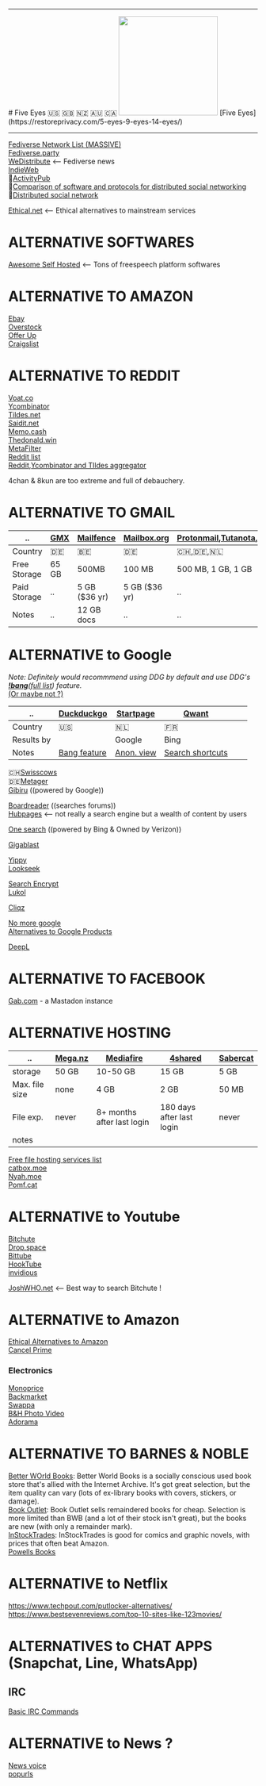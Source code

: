 
<hr>
# Five Eyes  🇺🇸 🇬🇧 🇳🇿 🇦🇺 🇨🇦 
<img src="https://external-content.duckduckgo.com/iu/?u=https%3A%2F%2Fwww.liveenhanced.com%2Fwp-content%2Fuploads%2F2019%2F09%2FFive-eyes-alliance-spying.jpg&f=1&nofb=1" height=200>
[Five Eyes](https://restoreprivacy.com/5-eyes-9-eyes-14-eyes/)  

<hr>

[Fediverse Network List (MASSIVE)](https://fediverse.network/mastodon)  
[Fediverse.party](https://fediverse.party/)  
[WeDistribute](https://wedistribute.org)  <-- Fediverse news  
[IndieWeb](https://indieweb.org/)  
📖[ActivityPub](https://en.wikipedia.org/wiki/ActivityPub)  
📖[Comparison of software and protocols for distributed social networking](https://en.wikipedia.org/wiki/Comparison_of_software_and_protocols_for_distributed_social_networking)  
📖[Distributed social network](https://en.wikipedia.org/wiki/Distributed_social_network)  

[Ethical.net](https://ethical.net/resources/)  <-- Ethical alternatives to mainstream services  

# ALTERNATIVE SOFTWARES
[Awesome Self Hosted](https://selfhosted.libhunt.com/) <-- Tons of freespeech platform softwares

# ALTERNATIVE TO AMAZON
[Ebay](https://ebay.com)  
[Overstock](https://overstock.com)  
[Offer Up](https://offerup.com)  
[Craigslist](https://craigslist.org)  

# ALTERNATIVE TO REDDIT
[Voat.co](https://voat.co/)  
[Ycombinator](https://news.ycombinator.com/)  
[Tildes.net](https://tildes.net/)  
[Saidit.net](https://saidit.net/)  
[Memo.cash](https://memo.cash/)  
[Thedonald.win](https://thedonald.win)  
[MetaFilter](https://www.metafilter.com/)  
[Reddit list](https://www.reddit.com/r/RedditAlternatives/comments/fas4on/list_of_active_reddit_alternatives_50/)  
[Reddit,Ycombinator and TIldes aggregator](https://news.t0.vc/)

4chan & 8kun are too extreme and full of debauchery.

# ALTERNATIVE TO GMAIL
.. | [GMX](https://gmx.com) | [Mailfence](https://mailfence.com) | [Mailbox.org](https://mailbox.org) | [Protonmail](https://protonmail.com),[Tutanota](https://tutanota.com),[Msgsafe.io](https://msgsafe.io) | [Disroot](https://disroot.org)
--- | --- | --- | --- | --- | ---
Country | 🇩🇪 | 🇧🇪 | 🇩🇪 | 🇨🇭,🇩🇪,🇳🇱 | 🇳🇱
Free Storage | 65 GB | 500MB  | 100 MB | 500 MB, 1 GB, 1 GB | 1GB
Paid Storage  | .. | 5 GB ($36 yr) | 5 GB ($36 yr) |  .. | ..
 Notes | .. | 12 GB docs | .. | ..  | 50 MB attachments



# ALTERNATIVE to Google     
*Note: Definitely would recommmend using DDG by default and use DDG's [**!bang**](https://duckduckgo.com/bang)([full list](https://duckduckgo.com/bang_lite.html)) feature.*  
[(Or maybe not ?)](https://dev.lemmy.ml/post/31321)  

  .. | [Duckduckgo](https://duckduckgo.com) | [Startpage](https://startpage.com) | [Qwant](https://qwant.com) |  |  |
  --- | --- | --- | --- | --- | --- |
 Country | 🇺🇸 | 🇳🇱 | 🇫🇷 |  |  |
 Results by |  | Google | Bing |  |
 Notes | [Bang feature](https://duckduckgo.com/bang) | [Anon. view](https://www.startpage.com/en/search/proxy-help.html) | [Search shortcuts](https://help.qwant.com/help/qwant-search/searching/how-use-qwick/#help_details) |  |

🇨🇭[Swisscows](https://swisscows.com)  
🇩🇪[Metager](https://metager.org)  
[Gibiru](https://gibiru.com/)  ((powered by Google))  

[Boardreader](https://boardreader.com/) ((searches forums))  
[Hubpages](https://hubpages.com/)  <-- not really a search engine but a wealth of content by users  

[One search](https://www.onesearch.com/)  ((powered by Bing & Owned by Verizon))  

[Gigablast](https://www.gigablast.com)  

[Yippy](https://www.yippy.com/)  
[Lookseek](https://lookseek.com/)  


[Search Encrypt](https://www.searchencrypt.com/)  
[Lukol](https://www.lukol.com)  

[Cliqz](https://cliqz.com/)  

[No more google](https://nomoregoogle.com/)  
[Alternatives to Google Products](https://restoreprivacy.com/google-alternatives/)    

[DeepL](https://deepl.com)  

# ALTERNATIVE TO FACEBOOK
[Gab.com](https://gab.com/) - a Mastadon instance

# ALTERNATIVE HOSTING

.. | [Mega.nz](https://mega.nz/) | [Mediafire](https://www.mediafire.com/) | [4shared](https://4shared.com/) | [Sabercat](https://sabercathost.com/) 
--- | --- | --- | --- | ---
storage | 50 GB | 10-50 GB | 15 GB | 5 GB
Max. file size | none | 4 GB | 2 GB | 50 MB
File exp. | never | 8+ months after last login | 180 days after last login | never
notes |  |  |  | 

[Free file hosting services list](https://www.hostingadvice.com/how-to/free-file-hosting-services/)  
[catbox.moe](https://catbox.moe/)  
[Nyah.moe](https://nyah.moe/)  
[Pomf.cat](https://Pomf.cat)  

# ALTERNATIVE to Youtube
[Bitchute](https://www.bitchute.com)  
[Drop.space](https://drop.space)  
[Bittube](https://bittube.tv)  
[HookTube](https://hooktube.com)  
[invidious](https://invidio.us)  
  
[JoshWHO.net](https://search.joshwho.net/)  <-- Best way to search Bitchute !  

# ALTERNATIVE to Amazon
[Ethical Alternatives to Amazon](https://threshold.us/c/cancelprime/amazon-alternatives)  
[Cancel Prime](https://threshold.us/c/cancelprime)  

### Electronics
[Monoprice](https://www.monoprice.com)  
[Backmarket](https://www.backmarket.com/)  
[Swappa](https://swappa.com/)  
[B&H Photo Video](https://www.bhphotovideo.com/)  
[Adorama](https://www.adorama.com)  


# ALTERNATIVE TO BARNES & NOBLE
[Better WOrld Books](https://www.betterworldbooks.com/): Better World Books is a socially conscious used book store that's allied with the Internet Archive. It's got great selection, but the item quality can vary (lots of ex-library books with covers, stickers, or damage).  
[Book Outlet](https://bookoutlet.com/): Book Outlet sells remaindered books for cheap. Selection is more limited than BWB (and a lot of their stock isn't great), but the books are new (with only a remainder mark).  
[InStockTrades](https://instocktrades.com): InStockTrades is good for comics and graphic novels, with prices that often beat Amazon.  
[Powells Books](https://www.powells.com/)  


# ALTERNATIVE to Netflix
https://www.techpout.com/putlocker-alternatives/  
https://www.bestsevenreviews.com/top-10-sites-like-123movies/  

# ALTERNATIVES to CHAT APPS (Snapchat, Line, WhatsApp)

## IRC
[Basic IRC Commands](https://www.mirc.com/help/html/index.html?basic_irc_commands.html)  

# ALTERNATIVE to News ?
[News voice](https://newsvoice.com/)  
[popurls](http://popurls.com/)  

